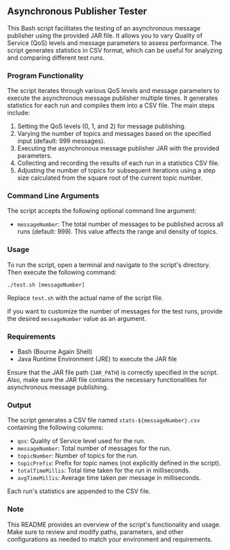 ## Asynchronous Publisher Tester

This Bash script facilitates the testing of an asynchronous message publisher using the provided JAR file. It allows you to vary Quality of Service (QoS) levels and message parameters to assess performance. The script generates statistics in CSV format, which can be useful for analyzing and comparing different test runs.

### Program Functionality

The script iterates through various QoS levels and message parameters to execute the asynchronous message publisher multiple times. It generates statistics for each run and compiles them into a CSV file. The main steps include:

1.  Setting the QoS levels (0, 1, and 2) for message publishing.
2.  Varying the number of topics and messages based on the specified input (default: 999 messages).
3.  Executing the asynchronous message publisher JAR with the provided parameters.
4.  Collecting and recording the results of each run in a statistics CSV file.
5.  Adjusting the number of topics for subsequent iterations using a step size calculated from the square root of the current topic number.

### Command Line Arguments

The script accepts the following optional command line argument:

-   `messageNumber`: The total number of messages to be published across all runs (default: 999). This value affects the range and density of topics.

### Usage

To run the script, open a terminal and navigate to the script's directory. Then execute the following command:

```
./test.sh [messageNumber]
```

Replace `test.sh` with the actual name of the script file.

If you want to customize the number of messages for the test runs, provide the desired `messageNumber` value as an argument.

### Requirements

-   Bash (Bourne Again Shell)
-   Java Runtime Environment (JRE) to execute the JAR file

Ensure that the JAR file path (`JAR_PATH`) is correctly specified in the script. Also, make sure the JAR file contains the necessary functionalities for asynchronous message publishing.

### Output

The script generates a CSV file named `stats-${messageNumber}.csv` containing the following columns:

-   `qos`: Quality of Service level used for the run.
-   `messageNumber`: Total number of messages for the run.
-   `topicNumber`: Number of topics for the run.
-   `topicPrefix`: Prefix for topic names (not explicitly defined in the script).
-   `totalTimeMillis`: Total time taken for the run in milliseconds.
-   `avgTimeMillis`: Average time taken per message in milliseconds.

Each run's statistics are appended to the CSV file.

### Note

This README provides an overview of the script's functionality and usage. Make sure to review and modify paths, parameters, and other configurations as needed to match your environment and requirements.